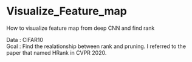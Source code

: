 # Visualize_Feature_map
How to visualize feature map from deep CNN and find rank <br>

Data : CIFAR10 <br>
Goal : Find the realationship between rank and pruning. I referred to the paper that named HRank in CVPR 2020.

